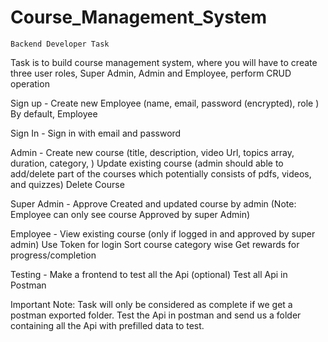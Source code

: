 # Course_Management_System

    Backend Developer Task

Task is to build course management system, where you will have to create three user roles, Super Admin, Admin and Employee, perform CRUD operation 

 Sign up - 
Create new Employee (name, email, password (encrypted), role )
By default, Employee

 Sign In - 
Sign in with email and password

 Admin - 
Create new course (title, description, video Url, topics array, duration, category, )
Update existing course (admin should able to add/delete part of the courses which potentially consists of pdfs, videos, and quizzes)
Delete Course

 Super Admin - 
Approve Created and updated course by admin (Note: Employee can only see course Approved by super Admin)

 Employee - 
View existing course (only if logged in and approved by super admin)
Use Token for login
Sort course category wise
Get rewards for progress/completion

 Testing - 
Make a frontend to test all the Api (optional)
Test all Api in Postman


Important Note:  Task will only be considered as complete if we get a postman exported folder. Test   the Api in postman and send us a folder containing all the Api with prefilled data to test. 

